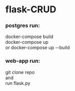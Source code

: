 # flask-CRUD

### postgres run:
docker-compose build<br>
docker-compose up<br>
or docker-compose up --build<br>

### web-app run:
git clone repo<br>
and<br>
run flask.py <br>
